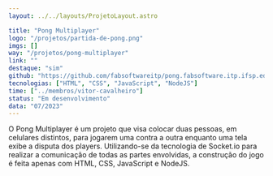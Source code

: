 ```yaml
---
layout: ../../layouts/ProjetoLayout.astro

title: "Pong Multiplayer"
logo: "/projetos/partida-de-pong.png"
imgs: []
way: "/projetos/pong-multiplayer"
link: ""
destaque: "sim"
github: "https://github.com/fabsoftwareitp/pong.fabsoftware.itp.ifsp.edu.br"
tecnologias: ["HTML", "CSS", "JavaScript", "NodeJS"]
time: ["../membros/vitor-cavalheiro"]
status: "Em desenvolvimento"
data: "07/2023"
---
```


O Pong Multiplayer é um projeto que visa colocar duas pessoas, em celulares distintos, para jogarem uma contra a outra enquanto uma tela
exibe a disputa dos players. Utilizando-se da tecnologia de Socket.io para realizar a comunicação de todas as partes envolvidas, a construção
do jogo é feita apenas com HTML, CSS, JavaScript e NodeJS.
